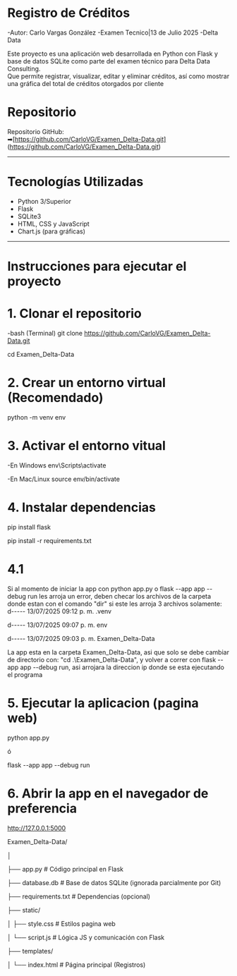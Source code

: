 # Registro de Créditos 
-Autor: Carlo Vargas González
-Examen Tecnico|13 de Julio 2025
-Delta Data 

Este proyecto es una aplicación web desarrollada en Python con Flask y base de datos SQLite como parte del examen técnico para Delta Data Consulting.  
Que permite registrar, visualizar, editar y eliminar créditos, así como mostrar una gráfica del total de créditos otorgados por cliente

# Repositorio

Repositorio GitHub:  
➡[https://github.com/CarloVG/Examen_Delta-Data.git]
(https://github.com/CarloVG/Examen_Delta-Data.git)

---

# Tecnologías Utilizadas

- Python 3/Superior
- Flask
- SQLite3
- HTML, CSS y JavaScript
- Chart.js (para gráficas)

---

# Instrucciones para ejecutar el proyecto

# 1. Clonar el repositorio

-bash (Terminal)
git clone https://github.com/CarloVG/Examen_Delta-Data.git

cd Examen_Delta-Data

# 2. Crear un entorno virtual (Recomendado)
python -m venv env

# 3. Activar el entorno vitual
-En Windows
env\Scripts\activate

-En Mac/Linux
source env/bin/activate

# 4. Instalar dependencias
pip install flask

pip install -r requirements.txt

# 4.1 
Si al momento de iniciar la app con python app.py o flask --app app --debug run les arroja un error, deben checar los archivos de la carpeta donde estan con el comando "dir"
si este les arroja 3 archivos solamente:
d-----     13/07/2025  09:12 p. m.                .venv

d-----     13/07/2025  09:07 p. m.                env

d-----     13/07/2025  09:03 p. m.                Examen_Delta-Data

La app esta en la carpeta Examen_Delta-Data, asi que solo se debe cambiar de directorio con: "cd .\Examen_Delta-Data\", y volver a correr con flask --app app --debug run, asi
arrojara la direccion ip donde se esta ejecutando el programa

# 5. Ejecutar la aplicacion (pagina web)
python app.py

ó

flask --app app --debug run

# 6. Abrir la app en el navegador de preferencia
http://127.0.0.1:5000

Examen_Delta-Data/

│

├── app.py                  # Código principal en Flask

├── database.db             # Base de datos SQLite (ignorada parcialmente por Git)

├── requirements.txt        # Dependencias (opcional)

├── static/

│   ├── style.css           # Estilos pagina web

│   └── script.js           # Lógica JS y comunicación con Flask

├── templates/

│   └── index.html          # Página principal (Registros)





